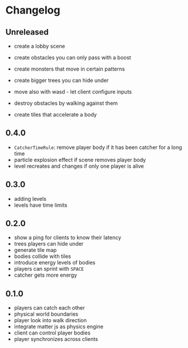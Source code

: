 # Changelog

## Unreleased

- create a lobby scene

- create obstacles you can only pass with a boost
- create monsters that move in certain patterns
- create bigger trees you can hide under
- move also with wasd - let client configure inputs
- destroy obstacles by walking against them
- create tiles that accelerate a body

## 0.4.0

- `CatcherTimeRule`: remove player body if it has been catcher for a long time
- particle explosion effect if scene removes player body
- level recreates and changes if only one player is alive

## 0.3.0

- adding levels
- levels have time limits

## 0.2.0

- show a ping for clients to know their latency
- trees players can hide under
- generate tile map
- bodies collide with tiles
- introduce energy levels of bodies
- players can sprint with `SPACE`
- catcher gets more energy

## 0.1.0

- players can catch each other
- physical world boundaries
- player look into walk direction
- integrate matter js as physics engine
- client can control player bodies
- player synchronizes across clients
